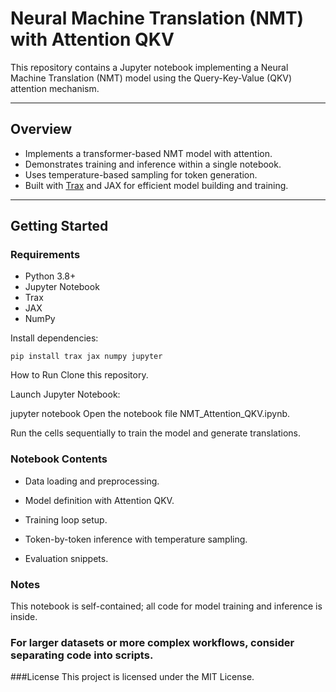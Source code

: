 # Neural Machine Translation (NMT) with Attention QKV

This repository contains a Jupyter notebook implementing a Neural Machine Translation (NMT) model using the Query-Key-Value (QKV) attention mechanism.

---

## Overview

- Implements a transformer-based NMT model with attention.
- Demonstrates training and inference within a single notebook.
- Uses temperature-based sampling for token generation.
- Built with [Trax](https://github.com/google/trax) and JAX for efficient model building and training.

---

## Getting Started

### Requirements

- Python 3.8+
- Jupyter Notebook
- Trax
- JAX
- NumPy

Install dependencies:

```
pip install trax jax numpy jupyter
```

How to Run
Clone this repository.

Launch Jupyter Notebook:

jupyter notebook
Open the notebook file NMT_Attention_QKV.ipynb.

Run the cells sequentially to train the model and generate translations.

### Notebook Contents
- Data loading and preprocessing.

- Model definition with Attention QKV.

- Training loop setup.

- Token-by-token inference with temperature sampling.

- Evaluation snippets.

### Notes
This notebook is self-contained; all code for model training and inference is inside.

### For larger datasets or more complex workflows, consider separating code into scripts.

###License
This project is licensed under the MIT License.

